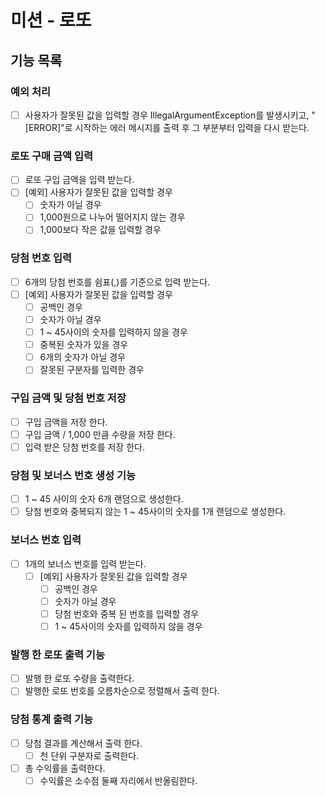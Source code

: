 # 미션 - 로또

## 기능 목록
### 예외 처리
- [ ] 사용자가 잘못된 값을 입력할 경우 IllegalArgumentException를 발생시키고, "[ERROR]"로 시작하는 에러 메시지를 출력 후 그 부분부터 입력을 다시 받는다.

### 로또 구매 금액 입력
- [ ] 로또 구입 금액을 입력 받는다.
- [ ] [예외] 사용자가 잘못된 값을 입력할 경우
  - [ ] 숫자가 아닐 경우
  - [ ] 1,000원으로 나누어 떨어지지 않는 경우
  - [ ] 1,000보다 작은 값을 입력할 경우

### 당첨 번호 입력
- [ ] 6개의 당첨 번호를 쉼표(,)를 기준으로 입력 받는다.
- [ ] [예외] 사용자가 잘못된 값을 입력할 경우
  - [ ] 공백인 경우
  - [ ] 숫자가 아닐 경우
  - [ ] 1 ~ 45사이의 숫자를 입력하지 않을 경우
  - [ ] 중복된 숫자가 있을 경우
  - [ ] 6개의 숫자가 아닐 경우
  - [ ] 잘못된 구분자를 입력한 경우

### 구입 금액 및 당첨 번호 저장
- [ ] 구입 금액을 저장 한다.
- [ ] 구입 금액 / 1,000 만큼 수량을 저장 한다.
- [ ] 입력 받은 당첨 번호를 저장 한다.

### 당첨 및 보너스 번호 생성 기능
- [ ] 1 ~ 45 사이의 숫자 6개 랜덤으로 생성한다.
- [ ] 당첨 번호와 중복되지 않는 1 ~ 45사이의 숫자를 1개 랜덤으로 생성한다.

### 보너스 번호 입력
- [ ] 1개의 보너스 번호를 입력 받는다.
  - [ ] [예외] 사용자가 잘못된 값을 입력할 경우
    - [ ] 공백인 경우
    - [ ] 숫자가 아닐 경우
    - [ ] 당첨 번호와 중복 된 번호를 입력할 경우
    - [ ] 1 ~ 45사이의 숫자를 입력하지 않을 경우

### 발행 한 로또 출력 기능
- [ ] 발행 한 로또 수량을 출력한다.
- [ ] 발행한 로또 번호를 오름차순으로 정렬해서 출력 한다.

### 당첨 통계 출력 기능
- [ ] 당첨 결과를 계산해서 출력 한다.
  - [ ] 천 단위 구분자로 출력한다.
- [ ] 총 수익률을 출력한다.
  - [ ] 수익률은 소수점 둘째 자리에서 반올림한다.
